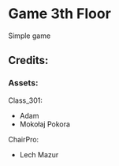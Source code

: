 # Game 3th Floor

Simple game

## Credits:

### Assets:

Class_301:
- Adam
- Mokołaj Pokora

ChairPro:
- Lech Mazur